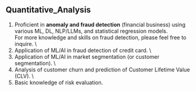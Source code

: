 ## Quantitative_Analysis

1. Proficient in **anomaly and fraud detection** (financial business) using various ML, DL, NLP/LLMs, and statistical regression models. \
   For more knowledge and skills on fraud detection, please feel free to inquire. \
2. Application of ML/AI in fraud detection of credit card. \
3. Application of ML/AI in market segmentation (or customer segmentation). \
4. Analysis of customer churn and prediction of Customer Lifetime Value (CLV). \
5. Basic knowledge of risk evaluation.

<br>
